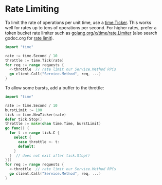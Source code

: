 # Rate Limiting

To limit the rate of operations per unit time, use a [time.Ticker](http://golang.org/pkg/time/#NewTicker).
This works well for rates up to tens of operations per second.
For higher rates, prefer a token bucket rate limiter such as [golang.org/x/time/rate.Limiter](https://godoc.org/golang.org/x/time/rate) (also search godoc.org for
[rate limit](http://godoc.org/?q=rate+limit)).

```go
import "time"

rate := time.Second / 10
throttle := time.Tick(rate)
for req := range requests {
  <-throttle  // rate limit our Service.Method RPCs
  go client.Call("Service.Method", req, ...)
}
```

To allow some bursts, add a buffer to the throttle:
```go
import "time"

rate := time.Second / 10
burstLimit := 100
tick := time.NewTicker(rate)
defer tick.Stop()
throttle := make(chan time.Time, burstLimit)
go func() {
  for t := range tick.C {
    select {
      case throttle <- t:
      default:
    }
  }  // does not exit after tick.Stop()
}()
for req := range requests {
  <-throttle  // rate limit our Service.Method RPCs
  go client.Call("Service.Method", req, ...)
}
```
